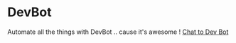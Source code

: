 # DevBot
Automate all the things with DevBot
.. cause it's awesome !
<a href='https://pactsa.blob.core.windows.net/dev-bot/index.html' target="_blank">Chat to Dev Bot</a>
